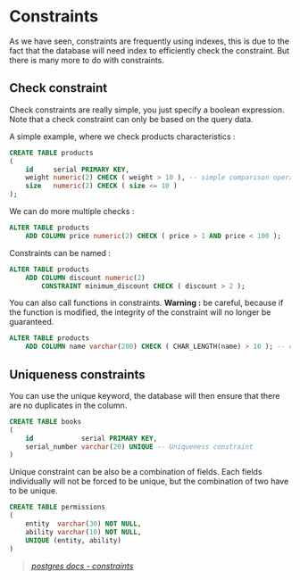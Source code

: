 # Constraints

As we have seen, constraints are frequently using indexes, this is due to the fact
that the database will need index to efficiently check the constraint.
But there is many more to do with constraints.

## Check constraint

Check constraints are really simple, you just specify a boolean expression.
Note that a check constraint can only be based on the query data.

A simple example, where we check products characteristics :

````sql
CREATE TABLE products
(
    id     serial PRIMARY KEY,
    weight numeric(2) CHECK ( weight > 10 ), -- simple comparison operators
    size   numeric(2) CHECK ( size <= 10 )
);
````

We can do more multiple checks :

````sql
ALTER TABLE products
    ADD COLUMN price numeric(2) CHECK ( price > 1 AND price < 100 );
````

Constraints can be named :

````sql
ALTER TABLE products
    ADD COLUMN discount numeric(2)
        CONSTRAINT minimum_discount CHECK ( discount > 2 );
````

You can also call functions in constraints. **Warning :** be careful, because if
the function is modified, the integrity of the constraint will no longer be guaranteed.

```sql
ALTER TABLE products
    ADD COLUMN name varchar(200) CHECK ( CHAR_LENGTH(name) > 10 ); -- check the length of the string
```

## Uniqueness constraints

You can use the unique keyword, the database will then ensure that there are no
duplicates in the column.

````sql
CREATE TABLE books
(
    id            serial PRIMARY KEY,
    serial_number varchar(20) UNIQUE -- Uniqueness constraint
)
````

Unique constraint can be also be a combination of fields. Each fields individually
will not be forced to be unique, but the combination of two have to be unique.

````sql
CREATE TABLE permissions
(
    entity  varchar(30) NOT NULL,
    ability varchar(10) NOT NULL,
    UNIQUE (entity, ability)
)
````

> *[postgres docs - constraints](https://www.postgresql.org/docs/current/ddl-constraints.html)*
